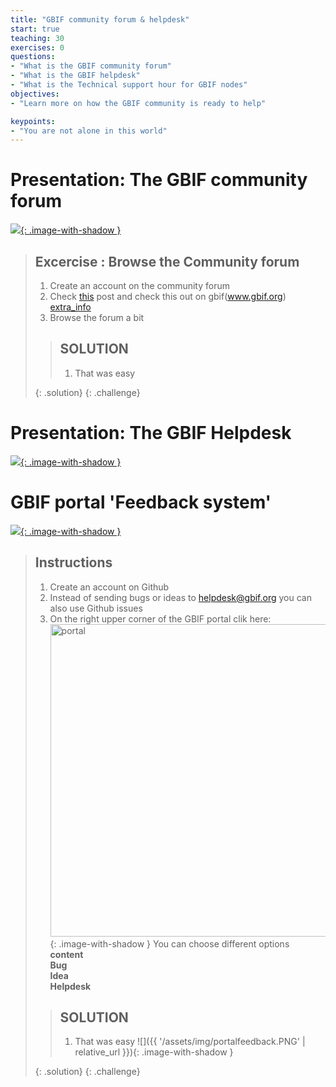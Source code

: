 ```yaml
---
title: "GBIF community forum & helpdesk"
start: true
teaching: 30
exercises: 0
questions:
- "What is the GBIF community forum"
- "What is the GBIF helpdesk"
- "What is the Technical support hour for GBIF nodes"
objectives:
- "Learn more on how the GBIF community is ready to help"

keypoints:
- "You are not alone in this world"
---
```



# Presentation: The GBIF community forum

<a href="https://docs.google.com/presentation/d/13Dnzw-swM8J21fHhqVc2o5LjoVCdGlfsuvxinO-qoNc/edit?usp=sharing">
    <img src="{{ '/assets/img/forum.PNG' | relative_url }}">{: .image-with-shadow }
  </a>

> ## Excercise : Browse the Community forum
> 
> 1. Create an account on the community forum
> 2. Check [this](https://discourse.gbif.org/t/looking-to-filter-occurrence-records-by/4283) post and check this out on gbif(www.gbif.org) [extra_info](https://www.gbif.org/release-notes#30january2024)
> 3. Browse the forum a bit
>    
> > ## SOLUTION
> > 1. That was easy
> > 
> {: .solution}
{: .challenge}

# Presentation: The GBIF Helpdesk

<a href="https://docs.google.com/presentation/d/1zwQp9Hh2LhGJQ79U1qUm8Mc8kZHuGzQ8qnvYy1Zj5n8/edit?usp=sharing">
    <img src="{{ '/assets/img/helpdesk.PNG' | relative_url }}">{: .image-with-shadow }
  </a>

# GBIF portal 'Feedback system'


<a href="https://docs.google.com/presentation/d/1r8vzJHIArjIFuWMSxZI03ZYVr0eQiMcJ5sD5ViHsil8/edit?usp=sharing">
    <img src="{{ '/assets/img/portal.PNG' | relative_url }}">{: .image-with-shadow }
  </a>

> ## Instructions 
> 
> 1. Create an account on Github
> 2. Instead of sending bugs or ideas to helpdesk@gbif.org you can also use Github issues
> 3. On the right upper corner of the GBIF portal clik here:
> <img src="{{ 'assets/img/portalfeedback2.PNG' | relative_url }}" alt="portal" width="500">{: .image-with-shadow }
> You can choose different options <br>
> **content** <br>
> **Bug** <br>
> **Idea** <br>
> **Helpdesk** <br>
>    
> > ## SOLUTION
> > 1. That was easy
> > ![]({{ '/assets/img/portalfeedback.PNG' | relative_url }}){: .image-with-shadow }
> > 
> {: .solution}
{: .challenge}
